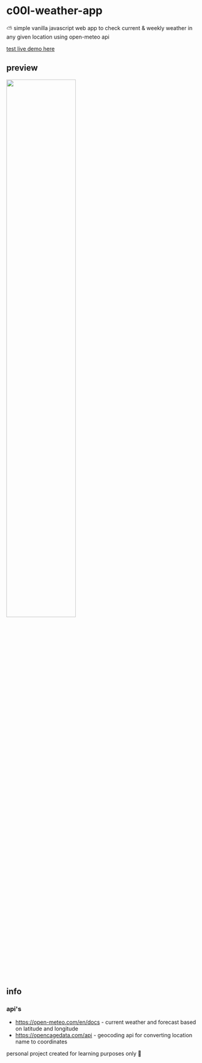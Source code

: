 # c00l-weather-app
⛅️ simple vanilla javascript web app to check current &amp; weekly weather in any given location using open-meteo api

[test live demo here](https://c00l-weather-app.netlify.app/)

## preview

<img src="https://user-images.githubusercontent.com/124094022/223474226-2fd5f11c-ced8-471f-8830-9735561436da.gif" width="60%">

## info

### api's
* https://open-meteo.com/en/docs - current weather and forecast based on latitude and longitude
* https://opencagedata.com/api - geocoding api for converting location name to coordinates

personal project created for learning purposes only 🍄
